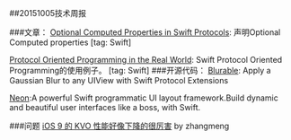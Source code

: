 ##20151005技术周报

###文章：
[Optional Computed Properties in Swift Protocols](http://matthewpalmer.net/blog/2015/08/29/optional-computed-property-swift-protocol-non-objc/): 声明Optional Computed properties [tag: Swift]

[Protocol Oriented Programming in the Real World](http://matthewpalmer.net/blog/2015/08/30/protocol-oriented-programming-in-the-real-world/): Swift Protocol Oriented Programming的使用例子。 [tag: Swift]
###开源代码：
[Blurable](https://github.com/FlexMonkey/Blurable): Apply a Gaussian Blur to any UIView with Swift Protocol Extensions

[Neon](https://github.com/mamaral/Neon):A powerful Swift programmatic UI layout framework.Build dynamic and beautiful user interfaces like a boss, with Swift.

###问题
[iOS 9 的 KVO 性能好像下降的很厉害](https://www.v2ex.com/t/223397#reply1) by zhangmeng
